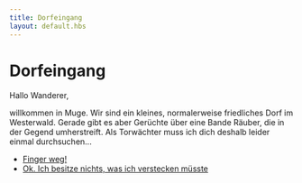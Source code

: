 ```yaml
---
title: Dorfeingang
layout: default.hbs
---
```


# Dorfeingang

Hallo Wanderer,

willkommen in Muge. Wir sind ein kleines, normalerweise friedliches Dorf im Westerwald. 
Gerade gibt es aber Gerüchte über eine Bande Räuber, die in der Gegend umherstreift.
Als Torwächter muss ich dich deshalb leider einmal durchsuchen...

* [Finger weg!](finger_weg)
* [Ok. Ich besitze nichts, was ich verstecken müsste](durchsuchen)


